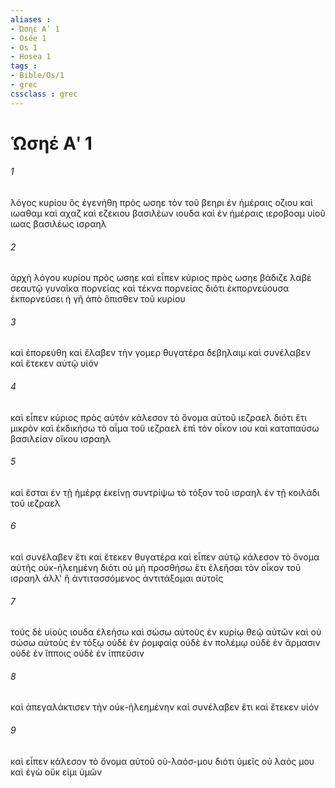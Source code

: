 ```yaml
---
aliases : 
- Ὡσηέ Αʹ 1
- Osée 1
- Os 1
- Hosea 1
tags : 
- Bible/Os/1
- grec
cssclass : grec
---
```


# Ὡσηέ Αʹ 1

###### 1
λόγος κυρίου ὃς ἐγενήθη πρὸς ωσηε τὸν τοῦ βεηρι ἐν ἡμέραις οζιου καὶ ιωαθαμ καὶ αχαζ καὶ εζεκιου βασιλέων ιουδα καὶ ἐν ἡμέραις ιεροβοαμ υἱοῦ ιωας βασιλέως ισραηλ
###### 2
ἀρχὴ λόγου κυρίου πρὸς ωσηε καὶ εἶπεν κύριος πρὸς ωσηε βάδιζε λαβὲ σεαυτῷ γυναῖκα πορνείας καὶ τέκνα πορνείας διότι ἐκπορνεύουσα ἐκπορνεύσει ἡ γῆ ἀπὸ ὄπισθεν τοῦ κυρίου
###### 3
καὶ ἐπορεύθη καὶ ἔλαβεν τὴν γομερ θυγατέρα δεβηλαιμ καὶ συνέλαβεν καὶ ἔτεκεν αὐτῷ υἱόν
###### 4
καὶ εἶπεν κύριος πρὸς αὐτόν κάλεσον τὸ ὄνομα αὐτοῦ ιεζραελ διότι ἔτι μικρὸν καὶ ἐκδικήσω τὸ αἷμα τοῦ ιεζραελ ἐπὶ τὸν οἶκον ιου καὶ καταπαύσω βασιλείαν οἴκου ισραηλ
###### 5
καὶ ἔσται ἐν τῇ ἡμέρᾳ ἐκείνῃ συντρίψω τὸ τόξον τοῦ ισραηλ ἐν τῇ κοιλάδι τοῦ ιεζραελ
###### 6
καὶ συνέλαβεν ἔτι καὶ ἔτεκεν θυγατέρα καὶ εἶπεν αὐτῷ κάλεσον τὸ ὄνομα αὐτῆς οὐκ-ἠλεημένη διότι οὐ μὴ προσθήσω ἔτι ἐλεῆσαι τὸν οἶκον τοῦ ισραηλ ἀλλ' ἢ ἀντιτασσόμενος ἀντιτάξομαι αὐτοῖς
###### 7
τοὺς δὲ υἱοὺς ιουδα ἐλεήσω καὶ σώσω αὐτοὺς ἐν κυρίῳ θεῷ αὐτῶν καὶ οὐ σώσω αὐτοὺς ἐν τόξῳ οὐδὲ ἐν ῥομφαίᾳ οὐδὲ ἐν πολέμῳ οὐδὲ ἐν ἅρμασιν οὐδὲ ἐν ἵπποις οὐδὲ ἐν ἱππεῦσιν
###### 8
καὶ ἀπεγαλάκτισεν τὴν οὐκ-ἠλεημένην καὶ συνέλαβεν ἔτι καὶ ἔτεκεν υἱόν
###### 9
καὶ εἶπεν κάλεσον τὸ ὄνομα αὐτοῦ οὐ-λαόσ-μου διότι ὑμεῖς οὐ λαός μου καὶ ἐγὼ οὔκ εἰμι ὑμῶν

